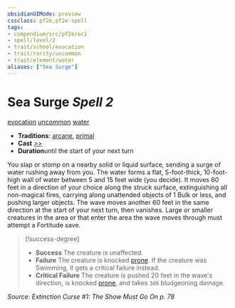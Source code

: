 ```yaml
---
obsidianUIMode: preview
cssclass: pf2e,pf2e-spell
tags:
- compendium/src/pf2e/ec1
- spell/level/2
- trait/school/evocation
- trait/rarity/uncommon
- trait/element/water
aliases: ["Sea Surge"]
---
```

# Sea Surge *Spell 2*   
[evocation](evocation.md)  [uncommon](uncommon.md)  [water](water.md)  

- **Traditions**: [arcane](arcane.md), [primal](primal.md)
- **Cast** [>>](chapter-9-playing-the-game.md#Actions "Two-Action") 
- **Duration**until the start of your next turn

You slap or stomp on a nearby solid or liquid surface, sending a surge of water rushing away from you. The water forms a flat, 5-foot-thick, 10-foot-high wall of water between 5 and 15 feet wide (you decide). It moves 60 feet in a direction of your choice along the struck surface, extinguishing all non-magical fires, carrying along unattended objects of 1 Bulk or less, and pushing larger objects. The wave moves another 60 feet in the same direction at the start of your next turn, then vanishes. Large or smaller creatures in the area or that enter the area the wave moves through must attempt a Fortitude save.

> [!success-degree] 
> - **Success** The creature is unaffected.
> - **Failure** The creature is knocked [prone](conditions.md#Prone). If the creature was Swimming, it gets a critical failure instead.
> - **Critical Failure** The creature is pushed 20 feet in the wave's direction, is knocked [prone](conditions.md#Prone), and takes `3d6` bludgeoning damage.

*Source: Extinction Curse #1: The Show Must Go On p. 78*